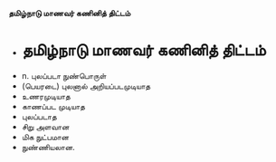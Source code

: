 **தமிழ்நாடு மாணவர் கணினித் திட்டம்**
- # தமிழ்நாடு மாணவர் கணினித் திட்டம்
- n. புலப்படா நுண்பொருள்
- (பெயரடை) புலனால் அறியப்படமுடியாத
- உணரமுடியாத
- காணப்பட முடியாத
- புலப்படாத
- சிறு அளவான
- மிக நுட்பமான
- நுண்ணியலான.


